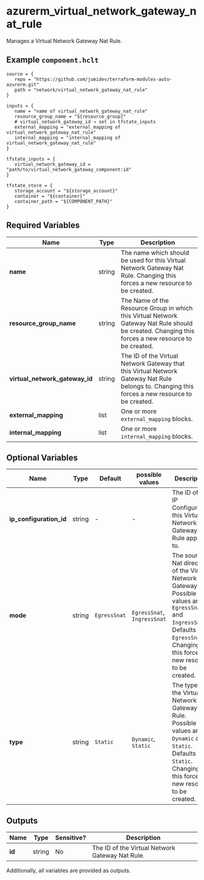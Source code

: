 # azurerm_virtual_network_gateway_nat_rule

Manages a Virtual Network Gateway Nat Rule.

## Example `component.hclt`

```hcl
source = {
   repo = "https://github.com/jumidev/terraform-modules-auto-azurerm.git"   
   path = "network/virtual_network_gateway_nat_rule"   
}

inputs = {
   name = "name of virtual_network_gateway_nat_rule"   
   resource_group_name = "${resource_group}"   
   # virtual_network_gateway_id → set in tfstate_inputs
   external_mapping = "external_mapping of virtual_network_gateway_nat_rule"   
   internal_mapping = "internal_mapping of virtual_network_gateway_nat_rule"   
}

tfstate_inputs = {
   virtual_network_gateway_id = "path/to/virtual_network_gateway_component:id"   
}

tfstate_store = {
   storage_account = "${storage_account}"   
   container = "${container}"   
   container_path = "${COMPONENT_PATH}"   
}

```

## Required Variables

| Name | Type |  Description |
| ---- | --------- |  ----------- |
| **name** | string |  The name which should be used for this Virtual Network Gateway Nat Rule. Changing this forces a new resource to be created. | 
| **resource_group_name** | string |  The Name of the Resource Group in which this Virtual Network Gateway Nat Rule should be created. Changing this forces a new resource to be created. | 
| **virtual_network_gateway_id** | string |  The ID of the Virtual Network Gateway that this Virtual Network Gateway Nat Rule belongs to. Changing this forces a new resource to be created. | 
| **external_mapping** | list |  One or more `external_mapping` blocks. | 
| **internal_mapping** | list |  One or more `internal_mapping` blocks. | 

## Optional Variables

| Name | Type |  Default  |  possible values |  Description |
| ---- | --------- |  ----------- | ----------- | ----------- |
| **ip_configuration_id** | string |  -  |  -  |  The ID of the IP Configuration this Virtual Network Gateway Nat Rule applies to. | 
| **mode** | string |  `EgressSnat`  |  `EgressSnat`, `IngressSnat`  |  The source Nat direction of the Virtual Network Gateway Nat. Possible values are `EgressSnat` and `IngressSnat`. Defaults to `EgressSnat`. Changing this forces a new resource to be created. | 
| **type** | string |  `Static`  |  `Dynamic`, `Static`  |  The type of the Virtual Network Gateway Nat Rule. Possible values are `Dynamic` and `Static`. Defaults to `Static`. Changing this forces a new resource to be created. | 



## Outputs

| Name | Type | Sensitive? | Description |
| ---- | ---- | --------- | --------- |
| **id** | string | No  | The ID of the Virtual Network Gateway Nat Rule. | 

Additionally, all variables are provided as outputs.

